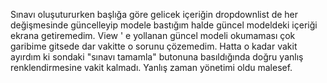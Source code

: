 Sınavı oluşutururken başlığa göre gelicek içeriğin dropdownlist de her değişmesinde güncelleyip modele bastığım halde güncel modeldeki içeriği ekrana getiremedim. View ' e 
yollanan güncel modeli okumaması çok garibime gitsede dar vakitte o sorunu çözemedim. Hatta o kadar vakit ayırdım ki sondaki "sınavı tamamla" butonuna basıldığında doğru yanlış
renklendirmesine vakit kalmadı. Yanlış zaman yönetimi oldu malesef.
